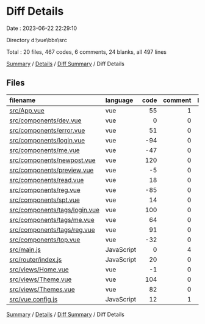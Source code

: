 # Diff Details

Date : 2023-06-22 22:29:10

Directory d:\\vue\\bbs\\src

Total : 20 files,  467 codes, 6 comments, 24 blanks, all 497 lines

[Summary](results.md) / [Details](details.md) / [Diff Summary](diff.md) / Diff Details

## Files
| filename | language | code | comment | blank | total |
| :--- | :--- | ---: | ---: | ---: | ---: |
| [src/App.vue](/src/App.vue) | vue | 55 | 1 | -3 | 53 |
| [src/components/dev.vue](/src/components/dev.vue) | vue | 0 | 0 | 1 | 1 |
| [src/components/error.vue](/src/components/error.vue) | vue | 51 | 0 | 6 | 57 |
| [src/components/login.vue](/src/components/login.vue) | vue | -94 | 0 | -9 | -103 |
| [src/components/me.vue](/src/components/me.vue) | vue | -47 | 0 | -6 | -53 |
| [src/components/newpost.vue](/src/components/newpost.vue) | vue | 120 | 0 | 8 | 128 |
| [src/components/preview.vue](/src/components/preview.vue) | vue | -5 | 0 | 0 | -5 |
| [src/components/read.vue](/src/components/read.vue) | vue | 18 | 0 | -1 | 17 |
| [src/components/reg.vue](/src/components/reg.vue) | vue | -85 | 0 | -8 | -93 |
| [src/components/spt.vue](/src/components/spt.vue) | vue | 14 | 0 | 6 | 20 |
| [src/components/tags/login.vue](/src/components/tags/login.vue) | vue | 100 | 0 | 8 | 108 |
| [src/components/tags/me.vue](/src/components/tags/me.vue) | vue | 64 | 0 | 7 | 71 |
| [src/components/tags/reg.vue](/src/components/tags/reg.vue) | vue | 91 | 0 | 8 | 99 |
| [src/components/top.vue](/src/components/top.vue) | vue | -32 | 0 | -5 | -37 |
| [src/main.js](/src/main.js) | JavaScript | 0 | 4 | 0 | 4 |
| [src/router/index.js](/src/router/index.js) | JavaScript | 20 | 0 | 0 | 20 |
| [src/views/Home.vue](/src/views/Home.vue) | vue | -1 | 0 | 0 | -1 |
| [src/views/Theme.vue](/src/views/Theme.vue) | vue | 104 | 0 | 4 | 108 |
| [src/views/Themes.vue](/src/views/Themes.vue) | vue | 82 | 0 | 7 | 89 |
| [src/vue.config.js](/src/vue.config.js) | JavaScript | 12 | 1 | 1 | 14 |

[Summary](results.md) / [Details](details.md) / [Diff Summary](diff.md) / Diff Details